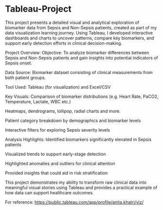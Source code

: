 # Tableau-Project
This project presents a detailed visual and analytical exploration of biomarker data from Sepsis and Non-Sepsis patients, created as part of my data visualization learning journey. Using Tableau, I developed interactive dashboards and charts to uncover patterns, compare key biomarkers, and support early detection efforts in clinical decision-making.

Project Overview:
Objective: To analyze biomarker differences between Sepsis and Non-Sepsis patients and gain insights into potential indicators of Sepsis onset.

Data Source: Biomarker dataset consisting of clinical measurements from both patient groups.

Tool Used: Tableau (for visualization) and Excel/CSV

Key Visuals:
Comparison of biomarker distributions (e.g. Heart Rate, PaCO2, Temperature, Lactate, WBC etc.)

Heatmaps, dendrograms, lollipop, radial charts and more.

Patient category breakdown by demographics and biomarker levels

Interactive filters for exploring Sepsis severity levels

Analysis Highlights:
Identified biomarkers significantly elevated in Sepsis patients

Visualized trends to support early-stage detection

Highlighted anomalies and outliers for clinical attention

Provided insights that could aid in risk stratification

This project demonstrates my ability to transform raw clinical data into meaningful visual stories using Tableau and provides a practical example of how data can support healthcare outcomes.

For reference: https://public.tableau.com/app/profile/anita.khatri/viz/
